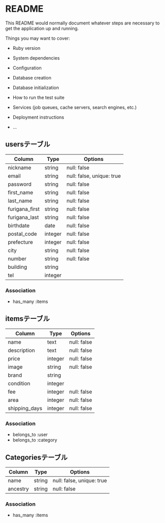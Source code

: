 # README

This README would normally document whatever steps are necessary to get the
application up and running.

Things you may want to cover:

* Ruby version

* System dependencies

* Configuration

* Database creation

* Database initialization

* How to run the test suite

* Services (job queues, cache servers, search engines, etc.)

* Deployment instructions

* ...

## usersテーブル
|Column|Type|Options|
|------|----|-------|
|nickname|string|null: false|
|email|string|null: false, unique: true|
|password|string|null: false|
|first_name|string|null: false|
|last_name|string|null: false|
|furigana_first|string|null: false|
|furigana_last|string|null: false|
|birthdate|date|null: false|
|postal_code|integer|null: false|
|prefecture|integer|null: false|
|city|string|null: false|
|number|string|null: false|
|building|string|
|tel|integer|

### Association
- has_many :items


## itemsテーブル
|Column|Type|Options|
|------|----|-------|
|name|text|null: false|
|description|text|null: false|
|price|integer|null: false|
|image|string|null: false|
|brand|string|
|condition|integer|
|fee|integer|null: false|
|area|integer|null: false|
|shipping_days|integer|null: false|

### Association
- belongs_to :user
- belongs_to :category


## Categoriesテーブル
|Column|Type|Options|
|------|----|-------|
|name|string|null: false, unique: true|
|ancestry|string|null: false|

### Association
- has_many :items
